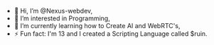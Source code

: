- 👋 Hi, I’m @Nexus-webdev,
- 👀 I’m interested in Programming,
- 🌱 I’m currently learning how to Create AI and WebRTC's,
- ⚡ Fun fact: I'm 13 and I created a Scripting Language called $ruin.
